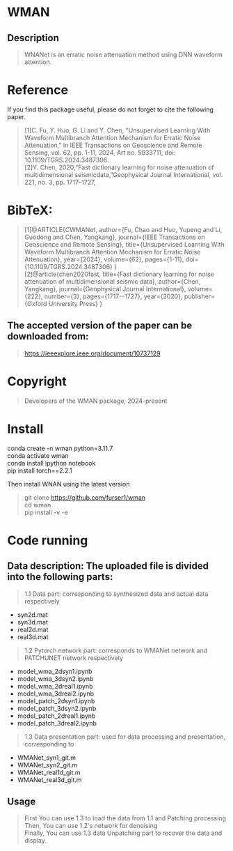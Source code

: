 WMAN
==
Description                
--
>WNANet is an erratic noise attenuation method using DNN waveform attention.  

Reference
==
If you find this package useful, please do not forget to cite the following paper.
>[1]C. Fu, Y. Huo, G. Li and Y. Chen, "Unsupervised Learning With Waveform Multibranch Attention Mechanism for Erratic Noise Attenuation," in IEEE Transactions on Geoscience and Remote Sensing, vol. 62, pp. 1-11, 2024, Art no. 5933711, doi: 10.1109/TGRS.2024.3487306.<br>
[2]Y. Chen, 2020,“Fast dictionary learning for noise attenuation of multidimensional seismicdata,”Geophysical Journal International, vol. 221, no. 3, pp. 1717–1727, 


BibTeX:
==
>[1]@ARTICLE{CWMANet,
  author={Fu, Chao and Huo, Yupeng and Li, Guodong and Chen, Yangkang},
  journal={IEEE Transactions on Geoscience and Remote Sensing}, 
  title={Unsupervised Learning With Waveform Multibranch Attention Mechanism for Erratic Noise Attenuation}, 
  year={2024},
  volume={62},
  pages={1-11},
  doi={10.1109/TGRS.2024.3487306}
  }<br>
  [2]@article{chen2020fast,
  title={Fast dictionary learning for noise attenuation of multidimensional seismic data},
  author={Chen, Yangkang},
  journal={Geophysical Journal International},
  volume={222},
  number={3},
  pages={1717--1727},
  year={2020},
  publisher={Oxford University Press}
}

The accepted version of the paper can be downloaded from:
--
>https://ieeexplore.ieee.org/document/10737129

Copyright
==
>Developers of the WMAN package, 2024-present

Install
==
conda create -n wman python=3.11.7 <br>
conda activate wman <br>
conda install ipython notebook <br>
pip install torch==2.2.1 <br>

Then install WNAN using the latest version
>git clone https://github.com/furser1/wman <br>
cd wman <br>
pip install -v -e <br>

Code running 
==
Data description: The uploaded file is divided into the following parts:
--
> 1.1 Data part: corresponding to synthesized data and actual data respectively
* syn2d.mat<br>
* syn3d.mat<br>
* real2d.mat<br>
* real3d.mat<br>
> 1.2 Pytorch network part: corresponds to WMANet network and PATCHUNET network respectively
* model_wma_2dsyn1.ipynb<br>
* model_wma_3dsyn2.ipynb<br>
* model_wma_2dreal1.ipynb<br>
* model_wma_3dreal2.ipynb<br>
* model_patch_2dsyn1.ipynb<br>
* model_patch_3dsyn2.ipynb<br>
* model_patch_2dreal1.ipynb<br>
* model_patch_3dreal2.ipynb<br>
> 1.3 Data presentation part: used for data processing and presentation, corresponding to
* WMANet_syn1_git.m 
* WMANet_syn2_git.m
* WMANet_real1d_git.m
* WMANet_real3d_git.m
  
 Usage
---
>  First You can use 1.3 to load the data from 1.1 and Patching processing<br>
>  Then, You can use 1.2's network for denoising<br>
>   Finally, You can use 1.3 data Unpatching part to recover the data and display.<br>
